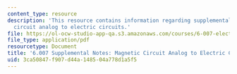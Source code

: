 ```yaml
---
content_type: resource
description: 'This resource contains information regarding supplemental notes: magnetic
  circuit analog to electric circuits.'
file: https://ol-ocw-studio-app-qa.s3.amazonaws.com/courses/6-007-electromagnetic-energy-from-motors-to-lasers-spring-2011/3ca50847f907d44a148504a778d1a5f5_MIT6_007S11_circuits.pdf
file_type: application/pdf
resourcetype: Document
title: '6.007 Supplemental Notes: Magnetic Circuit Analog to Electric Circuits'
uid: 3ca50847-f907-d44a-1485-04a778d1a5f5
---
```

